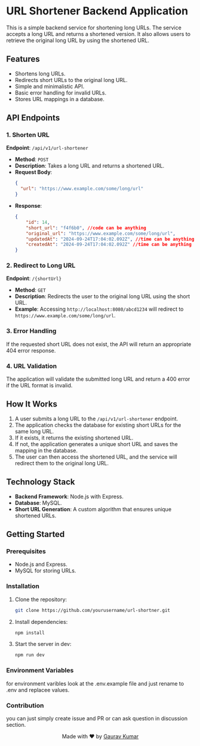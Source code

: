 # URL Shortener Backend Application

This is a simple backend service for shortening long URLs. The service accepts a long URL and returns a shortened version. It also allows users to retrieve the original long URL by using the shortened URL.

## Features

- Shortens long URLs.
- Redirects short URLs to the original long URL.
- Simple and minimalistic API.
- Basic error handling for invalid URLs.
- Stores URL mappings in a database.

## API Endpoints

### 1. Shorten URL
**Endpoint**: `/api/v1/url-shortener`

- **Method**: `POST`
- **Description**: Takes a long URL and returns a shortened URL.
- **Request Body**:
    ```json
    {
      "url": "https://www.example.com/some/long/url"
    }
    ```
- **Response**:
    ```json
    {
        "id": 14,
        "short_url": "f4f6b0", //code can be anything
        "original_url": "https://www.example.com/some/long/url",
        "updatedAt": "2024-09-24T17:04:02.092Z", //time can be anything
        "createdAt": "2024-09-24T17:04:02.092Z" //time can be anything
    }
    ```

### 2. Redirect to Long URL
**Endpoint**: `/{shortUrl}`

- **Method**: `GET`
- **Description**: Redirects the user to the original long URL using the short URL.
- **Example**: Accessing `http://localhost:8080/abcd1234` will redirect to `https://www.example.com/some/long/url`.

### 3. Error Handling
If the requested short URL does not exist, the API will return an appropriate 404 error response.

### 4. URL Validation
The application will validate the submitted long URL and return a 400 error if the URL format is invalid.

## How It Works

1. A user submits a long URL to the `/api/v1/url-shortener` endpoint.
2. The application checks the database for existing short URLs for the same long URL.
3. If it exists, it returns the existing shortened URL.
4. If not, the application generates a unique short URL and saves the mapping in the database.
5. The user can then access the shortened URL, and the service will redirect them to the original long URL.

## Technology Stack

- **Backend Framework**: Node.js with Express.
- **Database**: MySQL.
- **Short URL Generation**: A custom algorithm that ensures unique shortened URLs.

## Getting Started

### Prerequisites

- Node.js and Express.
- MySQL for storing URLs.

### Installation

1. Clone the repository:
    ```bash
    git clone https://github.com/yourusername/url-shortner.git
    ```
2. Install dependencies:
    ```bash
    npm install
    ```
3. Start the server in dev:
    ```bash
    npm run dev

### Environment Variables

for environment varibles look at the .env.example file and just rename to .env and replacee values.


### Contribution

you can just simply create issue and PR or can ask question in discussion section.


<p align="center"> Made with ❤️ by <a href="https://github.com/gkumar9891">Gaurav Kumar</a></p>
